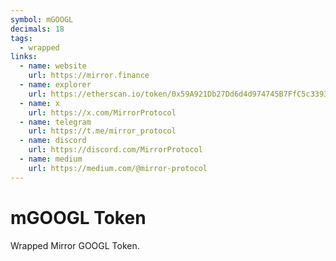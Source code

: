 ```yaml
---
symbol: mGOOGL
decimals: 18
tags:
  - wrapped
links:
  - name: website
    url: https://mirror.finance
  - name: explorer
    url: https://etherscan.io/token/0x59A921Db27Dd6d4d974745B7FfC5c33932653442
  - name: x
    url: https://x.com/MirrorProtocol
  - name: telegram
    url: https://t.me/mirror_protocol
  - name: discord
    url: https://discord.com/MirrorProtocol
  - name: medium
    url: https://medium.com/@mirror-protocol
---
```


# mGOOGL Token

Wrapped Mirror GOOGL Token.

